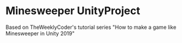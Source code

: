 # Minesweeper UnityProject
 Based on TheWeeklyCoder's tutorial series "How to make a game like Minesweeper in Unity 2019"
